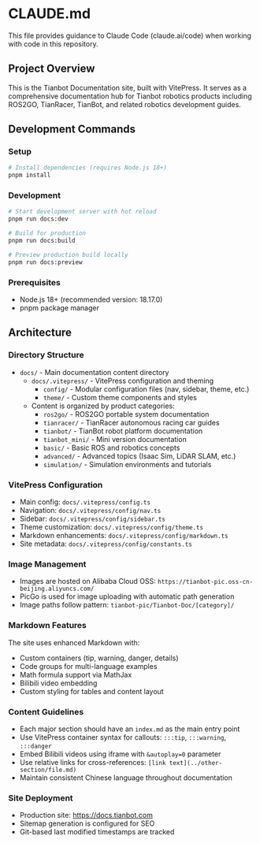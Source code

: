 # CLAUDE.md

This file provides guidance to Claude Code (claude.ai/code) when working with code in this repository.

## Project Overview

This is the Tianbot Documentation site, built with VitePress. It serves as a comprehensive documentation hub for Tianbot robotics products including ROS2GO, TianRacer, TianBot, and related robotics development guides.

## Development Commands

### Setup
```bash
# Install dependencies (requires Node.js 18+)
pnpm install
```

### Development
```bash
# Start development server with hot reload
pnpm run docs:dev

# Build for production
pnpm run docs:build

# Preview production build locally
pnpm run docs:preview
```

### Prerequisites
- Node.js 18+ (recommended version: 18.17.0)
- pnpm package manager

## Architecture

### Directory Structure
- `docs/` - Main documentation content directory
  - `docs/.vitepress/` - VitePress configuration and theming
    - `config/` - Modular configuration files (nav, sidebar, theme, etc.)
    - `theme/` - Custom theme components and styles
  - Content is organized by product categories:
    - `ros2go/` - ROS2GO portable system documentation
    - `tianracer/` - TianRacer autonomous racing car guides
    - `tianbot/` - TianBot robot platform documentation
    - `tianbot_mini/` - Mini version documentation
    - `basic/` - Basic ROS and robotics concepts
    - `advanced/` - Advanced topics (Isaac Sim, LiDAR SLAM, etc.)
    - `simulation/` - Simulation environments and tutorials

### VitePress Configuration
- Main config: `docs/.vitepress/config.ts`
- Navigation: `docs/.vitepress/config/nav.ts`
- Sidebar: `docs/.vitepress/config/sidebar.ts`
- Theme customization: `docs/.vitepress/config/theme.ts`
- Markdown enhancements: `docs/.vitepress/config/markdown.ts`
- Site metadata: `docs/.vitepress/config/constants.ts`

### Image Management
- Images are hosted on Alibaba Cloud OSS: `https://tianbot-pic.oss-cn-beijing.aliyuncs.com/`
- PicGo is used for image uploading with automatic path generation
- Image paths follow pattern: `tianbot-pic/Tianbot-Doc/[category]/`

### Markdown Features
The site uses enhanced Markdown with:
- Custom containers (tip, warning, danger, details)
- Code groups for multi-language examples
- Math formula support via MathJax
- Bilibili video embedding
- Custom styling for tables and content layout

### Content Guidelines
- Each major section should have an `index.md` as the main entry point
- Use VitePress container syntax for callouts: `:::tip`, `:::warning`, `:::danger`
- Embed Bilibili videos using iframe with `&autoplay=0` parameter
- Use relative links for cross-references: `[link text](../other-section/file.md)`
- Maintain consistent Chinese language throughout documentation

### Site Deployment
- Production site: https://docs.tianbot.com
- Sitemap generation is configured for SEO
- Git-based last modified timestamps are tracked